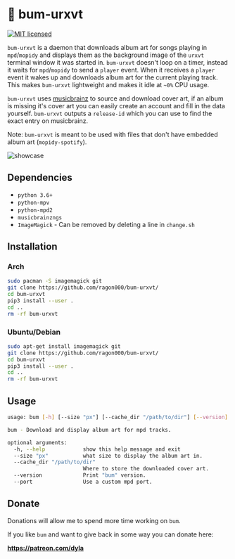 # 🎵 bum-urxvt

[![MIT licensed](https://img.shields.io/badge/license-MIT-blue.svg)](./LICENSE.md)

`bum-urxvt` is a daemon that downloads album art for songs playing in `mpd`/`mopidy` and displays them as the background image of the `urxvt` terminal window it was started in. `bum-urxvt` doesn't loop on a timer, instead it waits for `mpd`/`mopidy` to send a `player` event. When it receives a `player` event it wakes up and downloads album art for the current playing track. This makes `bum-urxvt` lightweight and makes it idle at `~0%` CPU usage.

`bum-urxvt` uses [musicbrainz](https://musicbrainz.org/) to source and download cover art, if an album is missing it's cover art you can easily create an account and fill in the data yourself. `bum-urxvt` outputs a `release-id` which you can use to find the exact entry on musicbrainz.

Note: `bum-urxvt` is meant to be used with files that don't have embedded album art (`mopidy-spotify`).


![showcase](http://i.imgur.com/uKomDoL.gif)


## Dependencies

- `python 3.6+`
- `python-mpv`
- `python-mpd2`
- `musicbrainzngs`
- `ImageMagick` - Can be removed by deleting a line in `change.sh`

## Installation

### Arch
```sh
sudo pacman -S imagemagick git
git clone https://github.com/ragon000/bum-urxvt/
cd bum-urxvt
pip3 install --user .
cd ..
rm -rf bum-urxvt
```
### Ubuntu/Debian
```sh
sudo apt-get install imagemagick git
git clone https://github.com/ragon000/bum-urxvt/
cd bum-urxvt
pip3 install --user .
cd ..
rm -rf bum-urxvt
```

## Usage

```sh
usage: bum [-h] [--size "px"] [--cache_dir "/path/to/dir"] [--version]

bum - Download and display album art for mpd tracks.

optional arguments:
  -h, --help            show this help message and exit
  --size "px"           what size to display the album art in.
  --cache_dir "/path/to/dir"
                        Where to store the downloaded cover art.
  --version             Print "bum" version.
  --port                Use a custom mpd port.
```


## Donate

Donations will allow me to spend more time working on `bum`.

If you like `bum` and want to give back in some way you can donate here:

**https://patreon.com/dyla**
